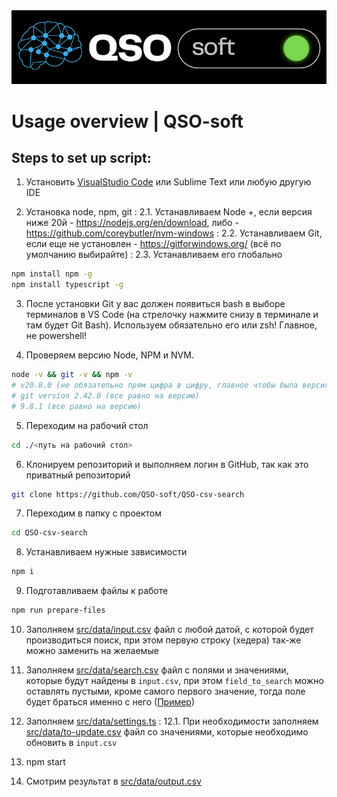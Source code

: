 <img src='qso-soft.png'/>

# Usage overview | QSO-soft
## Steps to set up script:

1. Установить [VisualStudio Code](https://code.visualstudio.com/) или Sublime Text или любую другую IDE

2. Установка node, npm, git
: 2.1. Устанавливаем Node +, если версия ниже 20й - https://nodejs.org/en/download, либо - https://github.com/coreybutler/nvm-windows
: 2.2. Устанавливаем Git, если еще не установлен - https://gitforwindows.org/ (всё по умолчанию выбирайте)
: 2.3. Устанавливаем его глобально
```bash
npm install npm -g
npm install typescript -g
```

3. После установки Git у вас должен появиться bash в выборе терминалов в VS Code (на стрелочку нажмите снизу в терминале и там будет Git Bash). Используем обязательно его или zsh! Главное, не powershell!

4. Проверяем версию Node, NPM и NVM.
```bash
node -v && git -v && npm -v
# v20.8.0 (не обязательно прям цифра в цифру, главное чтобы была версия выше v20)
# git version 2.42.0 (все равно на версию)
# 9.8.1 (все равно на версию)
```

5. Переходим на рабочий стол
```bash
cd ./<путь на рабочий стол>
```

6. Клонируем репозиторий и выполняем логин в GitHub, так как это приватный репозиторий
```bash
git clone https://github.com/QSO-soft/QSO-csv-search
```

7. Переходим в папку с проектом
```bash
cd QSO-csv-search
```

8. Устанавливаем нужные зависимости
```bash
npm i
```

9.  Подготавливаем файлы к работе
```bash
npm run prepare-files
```

10. Заполняем [src/data/input.csv](src/data/input.csv) файл с любой датой, с которой будет производиться поиск, при этом первую строку (хедера) так-же можно заменить на желаемые
11. Заполняем [src/data/search.csv](src/data/search.csv) файл с полями и значениями, которые будут найдены в `input.csv`, при этом `field_to_search` можно оставлять пустыми, кроме самого первого значение, тогда поле будет браться именно с него ([Пример](src/data/search.example.csv))

12. Заполняем [src/data/settings.ts](src/data/settings.ts)
: 12.1. При необходимости заполняем [src/data/to-update.csv](src/data/to-update.csv) файл со значениями, которые необходимо обновить в `input.csv`

13. npm start

14. Смотрим результат в [src/data/output.csv](src/data/output.csv)
